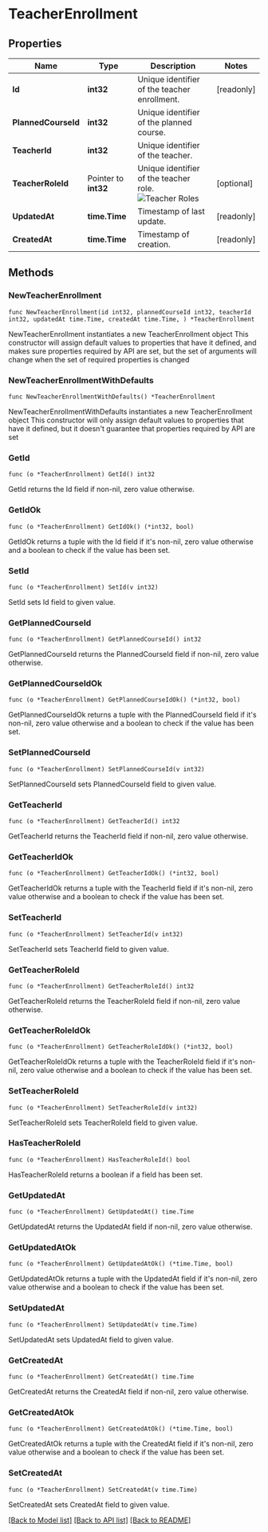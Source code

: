 # TeacherEnrollment

## Properties

Name | Type | Description | Notes
------------ | ------------- | ------------- | -------------
**Id** | **int32** | Unique identifier of the teacher enrollment. | [readonly] 
**PlannedCourseId** | **int32** | Unique identifier of the planned course. | 
**TeacherId** | **int32** | Unique identifier of the teacher. | 
**TeacherRoleId** | Pointer to **int32** | Unique identifier of the teacher role.  ![Teacher Roles](https://img.shields.io/badge/Feature-Teacher_Roles-blue)  | [optional] 
**UpdatedAt** | **time.Time** | Timestamp of last update. | [readonly] 
**CreatedAt** | **time.Time** | Timestamp of creation. | [readonly] 

## Methods

### NewTeacherEnrollment

`func NewTeacherEnrollment(id int32, plannedCourseId int32, teacherId int32, updatedAt time.Time, createdAt time.Time, ) *TeacherEnrollment`

NewTeacherEnrollment instantiates a new TeacherEnrollment object
This constructor will assign default values to properties that have it defined,
and makes sure properties required by API are set, but the set of arguments
will change when the set of required properties is changed

### NewTeacherEnrollmentWithDefaults

`func NewTeacherEnrollmentWithDefaults() *TeacherEnrollment`

NewTeacherEnrollmentWithDefaults instantiates a new TeacherEnrollment object
This constructor will only assign default values to properties that have it defined,
but it doesn't guarantee that properties required by API are set

### GetId

`func (o *TeacherEnrollment) GetId() int32`

GetId returns the Id field if non-nil, zero value otherwise.

### GetIdOk

`func (o *TeacherEnrollment) GetIdOk() (*int32, bool)`

GetIdOk returns a tuple with the Id field if it's non-nil, zero value otherwise
and a boolean to check if the value has been set.

### SetId

`func (o *TeacherEnrollment) SetId(v int32)`

SetId sets Id field to given value.


### GetPlannedCourseId

`func (o *TeacherEnrollment) GetPlannedCourseId() int32`

GetPlannedCourseId returns the PlannedCourseId field if non-nil, zero value otherwise.

### GetPlannedCourseIdOk

`func (o *TeacherEnrollment) GetPlannedCourseIdOk() (*int32, bool)`

GetPlannedCourseIdOk returns a tuple with the PlannedCourseId field if it's non-nil, zero value otherwise
and a boolean to check if the value has been set.

### SetPlannedCourseId

`func (o *TeacherEnrollment) SetPlannedCourseId(v int32)`

SetPlannedCourseId sets PlannedCourseId field to given value.


### GetTeacherId

`func (o *TeacherEnrollment) GetTeacherId() int32`

GetTeacherId returns the TeacherId field if non-nil, zero value otherwise.

### GetTeacherIdOk

`func (o *TeacherEnrollment) GetTeacherIdOk() (*int32, bool)`

GetTeacherIdOk returns a tuple with the TeacherId field if it's non-nil, zero value otherwise
and a boolean to check if the value has been set.

### SetTeacherId

`func (o *TeacherEnrollment) SetTeacherId(v int32)`

SetTeacherId sets TeacherId field to given value.


### GetTeacherRoleId

`func (o *TeacherEnrollment) GetTeacherRoleId() int32`

GetTeacherRoleId returns the TeacherRoleId field if non-nil, zero value otherwise.

### GetTeacherRoleIdOk

`func (o *TeacherEnrollment) GetTeacherRoleIdOk() (*int32, bool)`

GetTeacherRoleIdOk returns a tuple with the TeacherRoleId field if it's non-nil, zero value otherwise
and a boolean to check if the value has been set.

### SetTeacherRoleId

`func (o *TeacherEnrollment) SetTeacherRoleId(v int32)`

SetTeacherRoleId sets TeacherRoleId field to given value.

### HasTeacherRoleId

`func (o *TeacherEnrollment) HasTeacherRoleId() bool`

HasTeacherRoleId returns a boolean if a field has been set.

### GetUpdatedAt

`func (o *TeacherEnrollment) GetUpdatedAt() time.Time`

GetUpdatedAt returns the UpdatedAt field if non-nil, zero value otherwise.

### GetUpdatedAtOk

`func (o *TeacherEnrollment) GetUpdatedAtOk() (*time.Time, bool)`

GetUpdatedAtOk returns a tuple with the UpdatedAt field if it's non-nil, zero value otherwise
and a boolean to check if the value has been set.

### SetUpdatedAt

`func (o *TeacherEnrollment) SetUpdatedAt(v time.Time)`

SetUpdatedAt sets UpdatedAt field to given value.


### GetCreatedAt

`func (o *TeacherEnrollment) GetCreatedAt() time.Time`

GetCreatedAt returns the CreatedAt field if non-nil, zero value otherwise.

### GetCreatedAtOk

`func (o *TeacherEnrollment) GetCreatedAtOk() (*time.Time, bool)`

GetCreatedAtOk returns a tuple with the CreatedAt field if it's non-nil, zero value otherwise
and a boolean to check if the value has been set.

### SetCreatedAt

`func (o *TeacherEnrollment) SetCreatedAt(v time.Time)`

SetCreatedAt sets CreatedAt field to given value.



[[Back to Model list]](../README.md#documentation-for-models) [[Back to API list]](../README.md#documentation-for-api-endpoints) [[Back to README]](../README.md)


